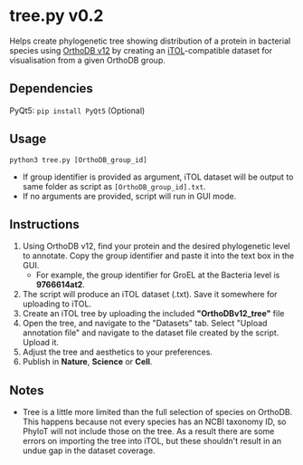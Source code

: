 # tree.py v0.2
Helps create phylogenetic tree showing distribution of a protein in bacterial species using [OrthoDB v12](https://www.orthodb.org/) by creating an [iTOL](https://itol.embl.de/)-compatible dataset for visualisation from a given OrthoDB group.

## Dependencies
PyQt5: `pip install PyQt5` (Optional)

## Usage
`python3 tree.py [OrthoDB_group_id]`<br>

 - If group identifier is provided as argument, iTOL dataset will be output to same folder as script as `[OrthoDB_group_id].txt`.<br>
 - If no arguments are provided, script will run in GUI mode.

## Instructions
1. Using OrthoDB v12, find your protein and the desired phylogenetic level to annotate. Copy the group identifier and paste it into the text box in the GUI.
	- For example, the group identifier for GroEL at the Bacteria level is **9766614at2**.
2. The script will produce an iTOL dataset (.txt). Save it somewhere for uploading to iTOL.
3. Create an iTOL tree by uploading the included **"OrthoDBv12_tree"** file
4. Open the tree, and navigate to the "Datasets" tab. Select "Upload annotation file" and navigate to the dataset file created by the script. Upload it.
5. Adjust the tree and aesthetics to your preferences.
6. Publish in **Nature**, **Science** or **Cell**.

## Notes
- Tree is a little more limited than the full selection of species on OrthoDB. This happens because not every species has an NCBI taxonomy ID, so PhyloT will not include those on the tree. As a result there are some errors on importing the tree into iTOL, but these shouldn't result in an undue gap in the dataset coverage.
